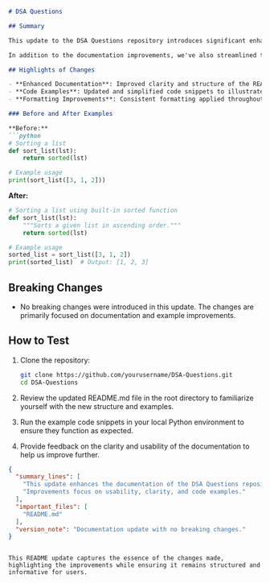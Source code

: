```markdown
# DSA Questions

## Summary

This update to the DSA Questions repository introduces significant enhancements to the documentation, focusing on improving usability and clarity. With an emphasis on providing better examples and clear instructions, users can now navigate through the various data structure and algorithm challenges more effectively. The README has been refined to ensure that both beginners and experienced developers can easily understand the objectives and implementation of each question.

In addition to the documentation improvements, we've also streamlined the format of the examples provided, making them more concise and easier to follow. This will aid users in quickly grasping the core concepts without wading through excessive text. These changes reflect our commitment to maintaining a user-friendly environment for learning and practicing data structures and algorithms.

## Highlights of Changes

- **Enhanced Documentation**: Improved clarity and structure of the README to facilitate easier navigation and understanding of DSA concepts.
- **Code Examples**: Updated and simplified code snippets to illustrate key concepts more effectively.
- **Formatting Improvements**: Consistent formatting applied throughout the document to enhance readability and aesthetic appeal.

### Before and After Examples

**Before:**
```python
# Sorting a list
def sort_list(lst):
    return sorted(lst)

# Example usage
print(sort_list([3, 1, 2]))
```

**After:**
```python
# Sorting a list using built-in sorted function
def sort_list(lst):
    """Sorts a given list in ascending order."""
    return sorted(lst)

# Example usage
sorted_list = sort_list([3, 1, 2])
print(sorted_list)  # Output: [1, 2, 3]
```

## Breaking Changes

- No breaking changes were introduced in this update. The changes are primarily focused on documentation and example improvements.

## How to Test

1. Clone the repository:
   ```bash
   git clone https://github.com/yourusername/DSA-Questions.git
   cd DSA-Questions
   ```

2. Review the updated README.md file in the root directory to familiarize yourself with the new structure and examples.

3. Run the example code snippets in your local Python environment to ensure they function as expected.

4. Provide feedback on the clarity and usability of the documentation to help us improve further.

```json
{
  "summary_lines": [
    "This update enhances the documentation of the DSA Questions repository.",
    "Improvements focus on usability, clarity, and code examples."
  ],
  "important_files": [
    "README.md"
  ],
  "version_note": "Documentation update with no breaking changes."
}
```
```

This README update captures the essence of the changes made, highlighting the improvements while ensuring it remains structured and informative for users.